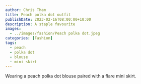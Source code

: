 ```yaml
---
author: Chris Tham
title: Peach polka dot outfit
publishDate: 2023-02-16T08:00:00+10:00
description: A staple favourite
images:
  - ../images/fashion/Peach polka dot.jpeg
categories: [Fashion]
tags:
  - peach
  - polka dot
  - blouse
  - mini skirt
---
```


Wearing a peach polka dot blouse paired with a flare mini skirt.
